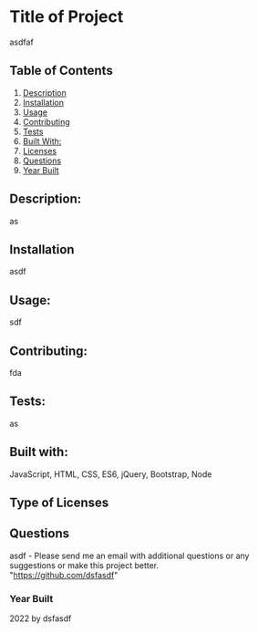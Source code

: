 
 # Title of Project
  asdfaf    
 
        
## Table of Contents
1. [Description](#Description)
2. [Installation](#Installation)
3. [Usage](#Usage)
4. [Contributing](#Contributing)
5. [Tests](#Tests)
6. [Built With:](#Built-with)
7. [Licenses](#Licenses)
8. [Questions](#Questions)
9. [Year Built](#Year-built)

## Description: 
as
## Installation
asdf
## Usage:
 sdf  
## Contributing: 
fda   
## Tests:
as
 
## Built with:
JavaScript, HTML, CSS, ES6, jQuery, Bootstrap, Node

## Type of Licenses 
          



    
 ## Questions
  asdf - Please send me an email with additional questions or any suggestions or make this project better.
 <br>
  "https://github.com/dsfasdf"

  
### Year Built
2022 by dsfasdf  